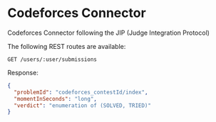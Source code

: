 # Codeforces Connector

Codeforces Connector following the JIP (Judge Integration Protocol)

The following REST routes are available:

```
GET /users/:user/submissions
```

Response:

```json
{
  "problemId": "codeforces_contestId/index",
  "momentInSeconds": "long",
  "verdict": "enumeration of (SOLVED, TRIED)"
}
```
